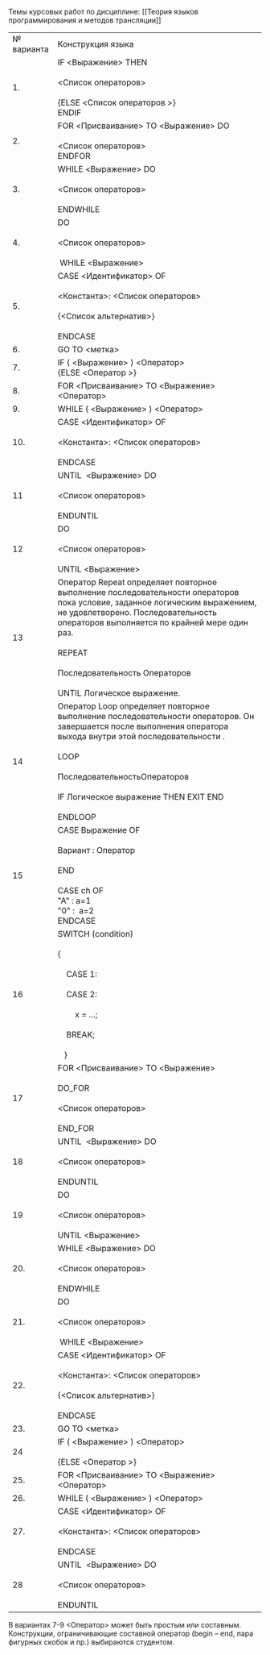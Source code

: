 Темы курсовых работ по дисциплине:
[[Теория языков программирования и методов трансляции]]

|            |                                                                                                                                                                                                                                                                                                         |
| ---------- | ------------------------------------------------------------------------------------------------------------------------------------------------------------------------------------------------------------------------------------------------------------------------------------------------------- |
| № варианта | Конструкция языка                                                                                                                                                                                                                                                                                       |
| 1.         | IF <Выражение> THEN<br><br><Список операторов><br><br>{ELSE <Список операторов >} <br>ENDIF                                                                                                                                                                                                             |
| 2.         | FOR <Присваивание> TO <Выражение> DO<br><br><Список операторов><br>ENDFOR                                                                                                                                                                                                                               |
| 3.         | WHILE <Выражение> DO<br><br><Список операторов><br><br>ENDWHILE                                                                                                                                                                                                                                         |
| 4.         | DO<br><br><Список операторов><br><br> WHILE <Выражение>                                                                                                                                                                                                                                                 |
| 5.         | CASE <Идентификатор> OF<br><br><Константа>: <Список операторов><br><br>{<Список альтернатив>}<br><br>ENDCASE                                                                                                                                                                                            |
| 6.         | GO TO <метка>                                                                                                                                                                                                                                                                                           |
| 7.         | IF ( <Выражение> ) <Оператор><br>{ELSE <Оператор >}                                                                                                                                                                                                                                                     |
| 8.         | FOR <Присваивание> TO <Выражение> <Оператор>                                                                                                                                                                                                                                                            |
| 9.         | WHILE ( <Выражение> ) <Оператор>                                                                                                                                                                                                                                                                        |
| 10.        | CASE <Идентификатор> OF<br><br><Константа>: <Список операторов><br><br>ENDCASE                                                                                                                                                                                                                          |
| 11         | UNTIL  <Выражение> DO<br><br><Список операторов><br><br>ENDUNTIL                                                                                                                                                                                                                                        |
| 12         | DO<br><br><Список операторов><br><br>UNTIL <Выражение>                                                                                                                                                                                                                                                  |
| 13         | Оператор Repeat определяет повторное выполнение последовательности операторов пока условие, заданное логическим выражением, не удовлетворено. Последовательность операторов выполняется по крайней мере один раз.<br><br>REPEAT<br><br>Последовательность Операторов<br><br>UNTIL Логическое выражение. |
| 14         | Оператор Loop определяет повторное выполнение последовательности операторов. Он завершается после выполнения оператора выхода внутри этой последовательности .<br><br>LOOP<br><br>ПоследовательностьОператоров<br><br>IF Логическое выражение THEN EXIT END<br><br>ENDLOOP                              |
| 15         | CASE Выражение OF<br><br>Вариант : Оператор<br><br>END<br><br>CASE ch OF  <br>"A" : а=1  <br>"0" :  а=2  <br>ENDCASE                                                                                                                                                                                    |
| 16         | SWITCH (condition)<br><br>{<br><br>    CASE 1:<br><br>    CASE 2:<br><br>        x = ...;<br><br>    BREAK;<br><br>   }                                                                                                                                                                                 |
| 17         | FOR <Присваивание> TO <Выражение><br><br>DO_FOR<br><br><Список операторов><br><br>END_FOR                                                                                                                                                                                                               |
| 18         | UNTIL  <Выражение> DO<br><br><Список операторов><br><br>ENDUNTIL                                                                                                                                                                                                                                        |
| 19         | DO<br><br><Список операторов><br><br>UNTIL <Выражение>                                                                                                                                                                                                                                                  |
| 20.        | WHILE <Выражение> DO<br><br><Список операторов><br><br>ENDWHILE                                                                                                                                                                                                                                         |
| 21.        | DO<br><br><Список операторов><br><br> WHILE <Выражение>                                                                                                                                                                                                                                                 |
| 22.        | CASE <Идентификатор> OF<br><br><Константа>: <Список операторов><br><br>{<Список альтернатив>}<br><br>ENDCASE                                                                                                                                                                                            |
| 23.        | GO TO <метка>                                                                                                                                                                                                                                                                                           |
| 24         | IF ( <Выражение> ) <Оператор><br><br>{ELSE <Оператор >}                                                                                                                                                                                                                                                 |
| 25.        | FOR <Присваивание> TO <Выражение> <Оператор>                                                                                                                                                                                                                                                            |
| 26.        | WHILE ( <Выражение> ) <Оператор>                                                                                                                                                                                                                                                                        |
| 27.        | CASE <Идентификатор> OF<br><br><Константа>: <Список операторов><br><br>ENDCASE                                                                                                                                                                                                                          |
| 28         | UNTIL  <Выражение> DO<br><br><Список операторов><br><br>ENDUNTIL                                                                                                                                                                                                                                        |

В вариантах 7-9 <Оператор> может быть простым или составным. Конструкции, ограничивающие составной оператор (begin – end, пара фигурных скобок и пр.) выбираются студентом.